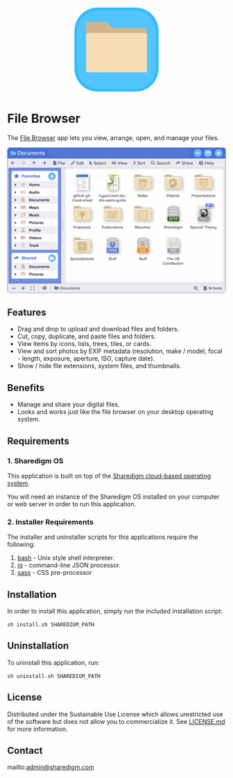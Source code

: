 <p align="center" style="text-align:center">
	<img src="images/icons/logo.svg" width="200">
</p>

# File Browser

The [File Browser](https://www.sharedigm.com/#apps/file-browser) app lets you view, arrange, open, and manage your files.

<p align="center" style="text-align:center">
	<img src="images/info/file-browser.png" width="720" style="border-radius:6px" />
</p>

## Features

- Drag and drop to upload and download files and folders.
- Cut, copy, duplicate, and paste files and folders.
- View items by icons, lists, trees, tiles, or cards.
- View and sort photos by EXIF metadata (resolution, make / model, focal - length, exposure, aperture, ISO, capture date).
- Show / hide file extensions, system files, and thumbnails.

## Benefits

- Manage and share your digital files.
- Looks and works just like the file browser on your desktop operating system.

## Requirements

### 1. Sharedigm OS

This application is built on top of the [Sharedigm cloud-based operating system](https://github.com/Sharedigm/SharedigmOS).

You will need an instance of the Sharedigm OS installed on your computer or web server in order to run this application.

### 2. Installer Requirements

The installer and uninstaller scripts for this applications require the following:

1. [bash](https://en.wikipedia.org/wiki/Bash_(Unix_shell)) - Unix style shell interpreter. 
2. [jq](https://jqlang.github.io/jq/) - command-line JSON processor. 
2. [sass](https://sass-lang.com) - CSS pre-processor

## Installation

In order to install this application, simply run the included installation script:

```
sh install.sh SHAREDIGM_PATH
```

## Uninstallation

To uninstall this application, run:

```
sh uninstall.sh SHAREDIGM_PATH
```

<!-- LICENSE -->
## License

Distributed under the Sustainable Use License which allows urestricted use of the software but does not allow you to commercialize it. See [LICENSE.md](LICENSE.md) for more information.

<!-- CONTACT -->
## Contact

mailto:admin@sharedigm.com